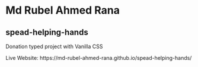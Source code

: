 # Md Rubel Ahmed Rana
## spead-helping-hands
<p>Donation typed project with Vanilla CSS</p>
Live Website: https://md-rubel-ahmed-rana.github.io/spead-helping-hands/
